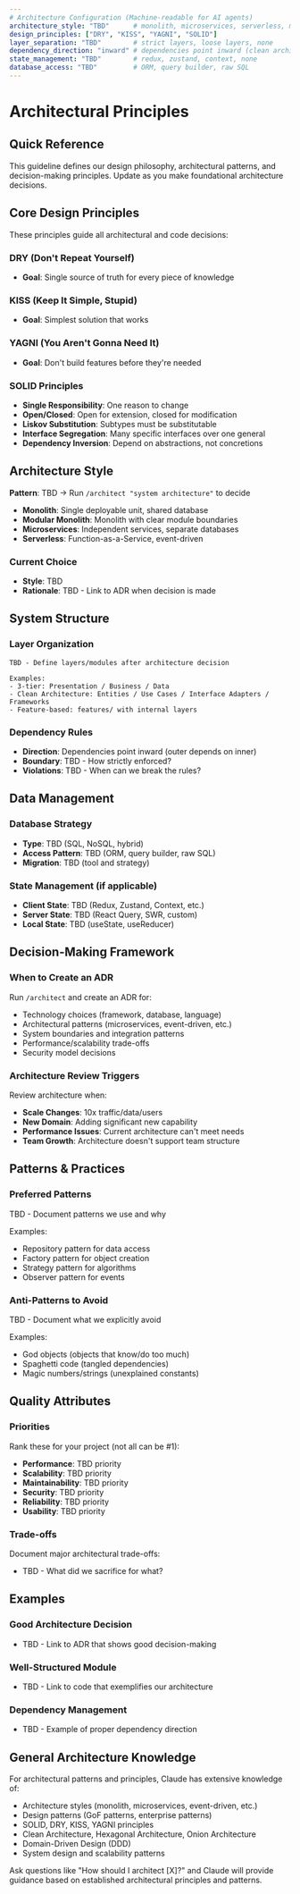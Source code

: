 ```yaml
---
# Architecture Configuration (Machine-readable for AI agents)
architecture_style: "TBD"      # monolith, microservices, serverless, modular-monolith
design_principles: ["DRY", "KISS", "YAGNI", "SOLID"]
layer_separation: "TBD"        # strict layers, loose layers, none
dependency_direction: "inward" # dependencies point inward (clean architecture)
state_management: "TBD"        # redux, zustand, context, none
database_access: "TBD"         # ORM, query builder, raw SQL
---
```


# Architectural Principles

## Quick Reference

This guideline defines our design philosophy, architectural patterns, and decision-making principles. Update as you make foundational architecture decisions.

## Core Design Principles

These principles guide all architectural and code decisions:

### DRY (Don't Repeat Yourself)
- **Goal**: Single source of truth for every piece of knowledge

### KISS (Keep It Simple, Stupid)
- **Goal**: Simplest solution that works

### YAGNI (You Aren't Gonna Need It)
- **Goal**: Don't build features before they're needed

### SOLID Principles
- **Single Responsibility**: One reason to change
- **Open/Closed**: Open for extension, closed for modification
- **Liskov Substitution**: Subtypes must be substitutable
- **Interface Segregation**: Many specific interfaces over one general
- **Dependency Inversion**: Depend on abstractions, not concretions


## Architecture Style

**Pattern**: TBD → Run `/architect "system architecture"` to decide

- **Monolith**: Single deployable unit, shared database
- **Modular Monolith**: Monolith with clear module boundaries
- **Microservices**: Independent services, separate databases
- **Serverless**: Function-as-a-Service, event-driven

### Current Choice
- **Style**: TBD
- **Rationale**: TBD - Link to ADR when decision is made

## System Structure

### Layer Organization

```
TBD - Define layers/modules after architecture decision

Examples:
- 3-tier: Presentation / Business / Data
- Clean Architecture: Entities / Use Cases / Interface Adapters / Frameworks
- Feature-based: features/ with internal layers
```

### Dependency Rules

- **Direction**: Dependencies point inward (outer depends on inner)
- **Boundary**: TBD - How strictly enforced?
- **Violations**: TBD - When can we break the rules?

## Data Management

### Database Strategy

- **Type**: TBD (SQL, NoSQL, hybrid)
- **Access Pattern**: TBD (ORM, query builder, raw SQL)
- **Migration**: TBD (tool and strategy)

### State Management (if applicable)

- **Client State**: TBD (Redux, Zustand, Context, etc.)
- **Server State**: TBD (React Query, SWR, custom)
- **Local State**: TBD (useState, useReducer)

## Decision-Making Framework

### When to Create an ADR

Run `/architect` and create an ADR for:
- Technology choices (framework, database, language)
- Architectural patterns (microservices, event-driven, etc.)
- System boundaries and integration patterns
- Performance/scalability trade-offs
- Security model decisions

### Architecture Review Triggers

Review architecture when:
- **Scale Changes**: 10x traffic/data/users
- **New Domain**: Adding significant new capability
- **Performance Issues**: Current architecture can't meet needs
- **Team Growth**: Architecture doesn't support team structure

## Patterns & Practices

### Preferred Patterns

TBD - Document patterns we use and why

Examples:
- Repository pattern for data access
- Factory pattern for object creation
- Strategy pattern for algorithms
- Observer pattern for events

### Anti-Patterns to Avoid

TBD - Document what we explicitly avoid

Examples:
- God objects (objects that know/do too much)
- Spaghetti code (tangled dependencies)
- Magic numbers/strings (unexplained constants)

## Quality Attributes

### Priorities

Rank these for your project (not all can be #1):

- **Performance**: TBD priority
- **Scalability**: TBD priority
- **Maintainability**: TBD priority
- **Security**: TBD priority
- **Reliability**: TBD priority
- **Usability**: TBD priority

### Trade-offs

Document major architectural trade-offs:
- TBD - What did we sacrifice for what?

## Examples

### Good Architecture Decision
- TBD - Link to ADR that shows good decision-making

### Well-Structured Module
- TBD - Link to code that exemplifies our architecture

### Dependency Management
- TBD - Example of proper dependency direction

## General Architecture Knowledge

For architectural patterns and principles, Claude has extensive knowledge of:
- Architecture styles (monolith, microservices, event-driven, etc.)
- Design patterns (GoF patterns, enterprise patterns)
- SOLID, DRY, KISS, YAGNI principles
- Clean Architecture, Hexagonal Architecture, Onion Architecture
- Domain-Driven Design (DDD)
- System design and scalability patterns

Ask questions like "How should I architect [X]?" and Claude will provide guidance based on established architectural principles and patterns.
